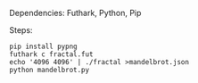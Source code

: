 Dependencies: Futhark, Python, Pip

Steps:

```
pip install pypng
futhark c fractal.fut
echo '4096 4096' | ./fractal >mandelbrot.json
python mandelbrot.py
```
